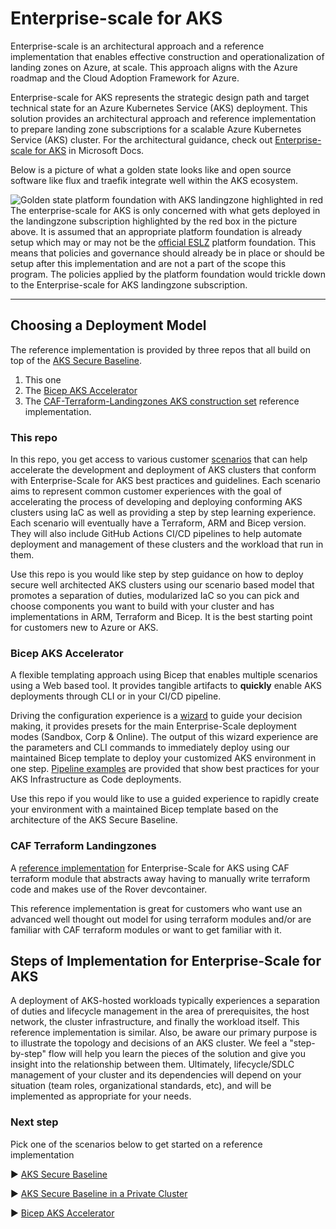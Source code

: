 # Enterprise-scale for AKS

Enterprise-scale is an architectural approach and a reference implementation that enables effective construction and operationalization of landing zones on Azure, at scale. This approach aligns with the Azure roadmap and the Cloud Adoption Framework for Azure.

Enterprise-scale for AKS represents the strategic design path and target technical state for an Azure Kubernetes Service (AKS) deployment. This solution provides an architectural approach and reference implementation to prepare landing zone subscriptions for a scalable Azure Kubernetes Service (AKS) cluster. For the architectural guidance, check out [Enterprise-scale for AKS](https://docs.microsoft.com/azure/cloud-adoption-framework/scenarios/aks/enterprise-scale-landing-zone) in Microsoft Docs.

Below is a picture of what a golden state looks like and open source software like flux and traefik integrate well within the AKS ecosystem.

![Golden state platform foundation with AKS landingzone highlighted in red](./media/aks-eslz-architecture.png)
The enterprise-scale for AKS is only concerned with what gets deployed in the landingzone subscription highlighted by the red box in the picture above. It is assumed that an appropriate platform foundation is already setup which may or may not be the [official ESLZ](https://docs.microsoft.com/azure/cloud-adoption-framework/ready/enterprise-scale/architecture) platform foundation. This means that policies and governance should already be in place or should be setup after this implementation and are not a part of the scope this program. The policies applied by the platform foundation would trickle down to the Enterprise-scale for AKS landingzone subscription.

---

## Choosing a Deployment Model

The reference implementation is provided by three repos that all build on top of the [AKS Secure Baseline](https://docs.microsoft.com/azure/architecture/reference-architectures/containers/aks/secure-baseline-aks).

1. This one
1. The [Bicep AKS Accelerator](https://github.com/Azure/Aks-Construction)
1. The [CAF-Terraform-Landingzones AKS construction set](https://github.com/Azure/caf-terraform-landingzones-starter/tree/starter/enterprise_scale/construction_sets/aks/online/aks_secure_baseline) reference implementation.

### This repo

In this repo, you get access to various customer [scenarios](./Scenarios) that can help accelerate the development and deployment of AKS clusters that conform with Enterprise-Scale for AKS best practices and guidelines. Each scenario aims to represent common customer experiences with the goal of accelerating the process of developing and deploying conforming AKS clusters using IaC as well as providing a step by step learning experience. Each scenario will eventually have a Terraform, ARM and Bicep version. They will also include GitHub Actions CI/CD pipelines to help automate deployment and management of these clusters and the workload that run in them.

Use this repo is you would like step by step guidance on how to deploy secure well architected AKS clusters using our scenario based model that promotes a separation of duties, modularized IaC so you can pick and choose components you want to build with your cluster and has implementations in ARM, Terraform and Bicep. It is the best starting point for customers new to Azure or AKS.

### Bicep AKS Accelerator

A flexible templating approach using Bicep that enables multiple scenarios using a Web based tool. It provides tangible artifacts to **quickly** enable AKS deployments through CLI or in your CI/CD pipeline.

Driving the configuration experience is a [wizard](https://azure.github.io/Aks-Construction/?default=es) to guide your decision making, it provides presets for the main Enterprise-Scale deployment modes (Sandbox, Corp & Online). The output of this wizard experience are the parameters and CLI commands to immediately deploy using our maintained Bicep template to deploy your customized AKS environment in one step.
[Pipeline examples](https://github.com/Azure/Aks-Construction#devops---github-actions) are provided that show best practices for your AKS Infrastructure as Code deployments.

Use this repo if you would like to use a guided experience to rapidly create your environment with a maintained Bicep template based on the architecture of the AKS Secure Baseline.

### CAF Terraform Landingzones

A [reference implementation](https://github.com/Azure/caf-terraform-landingzones-starter/tree/starter/enterprise_scale/construction_sets/aks/online/aks_secure_baseline) for Enterprise-Scale for AKS using CAF terraform module that abstracts away having to manually write terraform code and makes use of the Rover devcontainer.

This reference implementation is great for customers who want use an advanced well thought out model for using terraform modules and/or are familiar with CAF terraform modules or want to get familiar with it.

## Steps of Implementation for Enterprise-Scale for AKS

A deployment of AKS-hosted workloads typically experiences a separation of duties and lifecycle management in the area of prerequisites, the host network, the cluster infrastructure, and finally the workload itself. This reference implementation is similar. Also, be aware our primary purpose is to illustrate the topology and decisions of an AKS cluster. We feel a "step-by-step" flow will help you learn the pieces of the solution and give you insight into the relationship between them. Ultimately, lifecycle/SDLC management of your cluster and its dependencies will depend on your situation (team roles, organizational standards, etc), and will be implemented as appropriate for your needs.

### Next step

Pick one of the scenarios below to get started on a reference implementation

:arrow_forward: [AKS Secure Baseline](./Scenarios/Secure-Baseline)

:arrow_forward: [AKS Secure Baseline in a Private Cluster](./Scenarios/AKS-Secure-Baseline-PrivateCluster)

:arrow_forward: [Bicep AKS Accelerator](https://github.com/Azure/Aks-Construction#getting-started)
